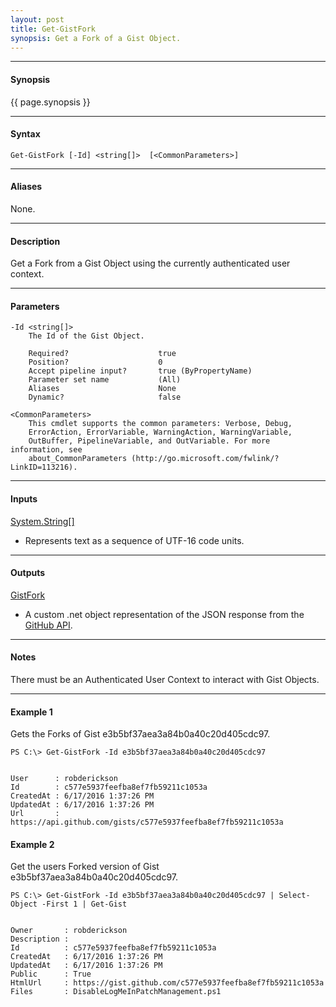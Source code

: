 ```yaml
---
layout: post
title: Get-GistFork
synopsis: Get a Fork of a Gist Object.
---
```


---

#### **Synopsis**

{{ page.synopsis }}

---

#### **Syntax**

```
Get-GistFork [-Id] <string[]>  [<CommonParameters>]
```

---

#### **Aliases**

None.

---

#### **Description**

Get a Fork from a Gist Object using the currently authenticated user context.

---

#### **Parameters**

```
-Id <string[]>
    The Id of the Gist Object.

    Required?                    true
    Position?                    0
    Accept pipeline input?       true (ByPropertyName)
    Parameter set name           (All)
    Aliases                      None
    Dynamic?                     false

<CommonParameters>
    This cmdlet supports the common parameters: Verbose, Debug,
    ErrorAction, ErrorVariable, WarningAction, WarningVariable,
    OutBuffer, PipelineVariable, and OutVariable. For more information, see
    about_CommonParameters (http://go.microsoft.com/fwlink/?LinkID=113216).
```

---

#### **Inputs**

[System.String\[\]](https://msdn.microsoft.com/en-us/library/system.string%28v=vs.110%29.aspx)

* Represents text as a sequence of UTF-16 code units.

---

#### **Outputs**

[GistFork](https://developer.github.com/v3/gists/)

* A custom .net object representation of the JSON response from the [GitHub API](https://developer.github.com).

---

#### **Notes**

There must be an Authenticated User Context to interact with Gist Objects.

---

#### **Example 1**

Gets the Forks of Gist e3b5bf37aea3a84b0a40c20d405cdc97.

```
PS C:\> Get-GistFork -Id e3b5bf37aea3a84b0a40c20d405cdc97


User      : robderickson
Id        : c577e5937feefba8ef7fb59211c1053a
CreatedAt : 6/17/2016 1:37:26 PM
UpdatedAt : 6/17/2016 1:37:26 PM
Url       : https://api.github.com/gists/c577e5937feefba8ef7fb59211c1053a
```

#### **Example 2**

Get the users Forked version of Gist e3b5bf37aea3a84b0a40c20d405cdc97.

```
PS C:\> Get-GistFork -Id e3b5bf37aea3a84b0a40c20d405cdc97 | Select-Object -First 1 | Get-Gist


Owner       : robderickson
Description :
Id          : c577e5937feefba8ef7fb59211c1053a
CreatedAt   : 6/17/2016 1:37:26 PM
UpdatedAt   : 6/17/2016 1:37:26 PM
Public      : True
HtmlUrl     : https://gist.github.com/c577e5937feefba8ef7fb59211c1053a
Files       : DisableLogMeInPatchManagement.ps1
```
